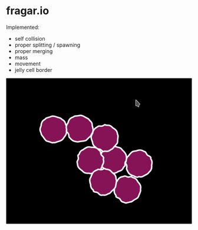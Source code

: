 # fragar.io

Implemented:
- self collision
- proper splitting / spawning
- proper merging
- mass
- movement
- jelly cell border

![img](./example.png)
